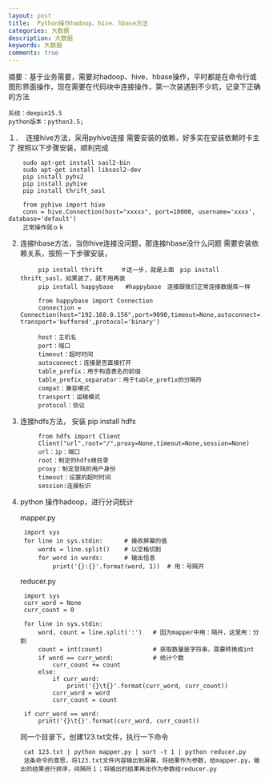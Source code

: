 ```yaml
---
layout: post
title:  Python操作hadoop、hive、hbase方法
categories: 大数据
description: 大数据
keywords: 大数据
comments: true
---
```


摘要：基于业务需要，需要对hadoop、hive、hbase操作，平时都是在命令行或图形界面操作，现在需要在代码块中连接操作，第一次装遇到不少坑，记录下正确的方法
   
    系统：deepin15.5
    python版本：python3.5;

１．　连接hive方法，采用pyhive连接
    需要安装的依赖，好多实在安装依赖时卡主了
    按照以下步骤安装，顺利完成
    
        sudo apt-get install sasl2-bin
        sudo apt-get install libsasl2-dev
        pip install pyhs2
        pip install pyhive
        pip install thrift_sasl
        
        from pyhive import hive
        conn = hive.Connection(host="xxxxx", port=10000, username='xxxx', database='default')
        正常操作就ｏｋ
   
2. 连接hbase方法，当你hive连接没问题，那连接hbase没什么问题
    需要安装依赖关系，按照一下步骤安装，　　
    
            pip install thrift　　　＃这一步，就是上面　pip install thrift_sasl，如果装了，就不用再装
            pip install happybase　　#happybase　连接跟我们正常连接数据库一样
            
            from happybase import Connection
            connection = Connection(host="192.168.0.156",port=9090,timeout=None,autoconnect=True,table_prefix=None,table_prefix_separator=b'_',compat='0.98', transport='buffered',protocol='binary')
            
            host：主机名
            port：端口
            timeout：超时时间
            autoconnect：连接是否直接打开
            table_prefix：用于构造表名的前缀
            table_prefix_separator：用于table_prefix的分隔符
            compat：兼容模式
            transport：运输模式
            protocol：协议

3. 连接hdfs方法，
    安装 pip install hdfs   
    
            from hdfs import Client
            Client("url",root="/",proxy=None,timeout=None,session=None)
            url：ip：端口
            root：制定的hdfs根目录
            proxy：制定登陆的用户身份
            timeout：设置的超时时间
            session:连接标识
            
4. python 操作hadoop，进行分词统计　　

    mapper.py  
    
        import sys
        for line in sys.stdin:      # 接收屏幕的值
            words = line.split()    # 以空格切割
            for word in words:      # 输出信息
                print('{}:{}'.format(word, 1))  # 用：号隔开
    reducer.py  
        
        import sys
        curr_word = None
        curr_count = 0
        
        for line in sys.stdin:
            word, count = line.split(':')   # 因为mapper中用：隔开，这里用：分割
            count = int(count)              # 获取数量是字符串，需要转换成int
            if word == curr_word:           # 统计个数
                curr_count += count
            else:
                if curr_word:
                    print('{}\t{}'.format(curr_word, curr_count))
                curr_word = word
                curr_count = count
        
        if curr_word == word:
            print('{}\t{}'.format(curr_word, curr_count))

    同一个目录下，创建123.txt文件，执行一下命令　　
    
        cat 123.txt | python mapper.py | sort -t 1 | python reducer.py 
        这条命令的意思，将123.txt文件内容输出到屏幕，将结果作为参数，给mapper.py，输出的结果进行排序，间隔符１；将输出的结果再出作为参数给reducer.py
        
        
    